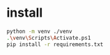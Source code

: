 # install

```bash
python -m venv ./venv
.\venv\Scripts\Activate.ps1
pip install -r requirements.txt
```
